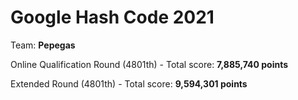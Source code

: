 # Google Hash Code 2021

Team: **Pepegas**

Online Qualification Round (4801th) - Total score: **7,885,740 points**

Extended Round (4801th) - Total score: **9,594,301 points**